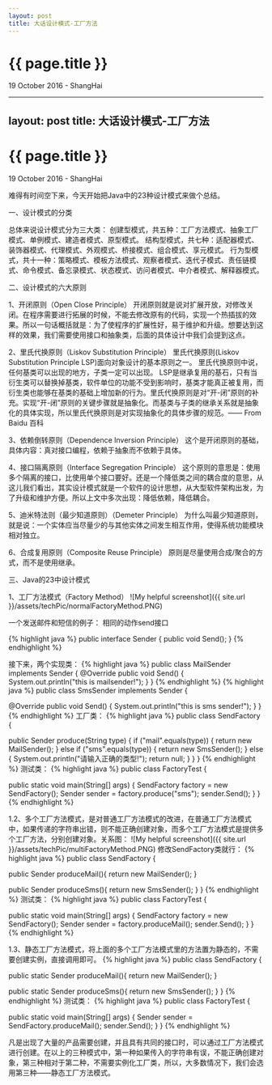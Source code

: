 ```yaml
---
layout: post
title: 大话设计模式-工厂方法
---
```


{{ page.title }}
================

<p class="meta">19 October 2016 - ShangHai</p>

---
layout: post
title: 大话设计模式-工厂方法
---

{{ page.title }}
================

<p class="meta">19 October 2016 - ShangHai</p>

难得有时间空下来，今天开始把Java中的23种设计模式来做个总结。

一、设计模式的分类

总体来说设计模式分为三大类：
创建型模式，共五种：工厂方法模式、抽象工厂模式、单例模式、建造者模式、原型模式。
结构型模式，共七种：适配器模式、装饰器模式、代理模式、外观模式、桥接模式、组合模式、享元模式。
行为型模式，共十一种：策略模式、模板方法模式、观察者模式、迭代子模式、责任链模式、命令模式、备忘录模式、状态模式、访问者模式、中介者模式、解释器模式。

二、设计模式的六大原则

1、开闭原则（Open Close Principle）
开闭原则就是说对扩展开放，对修改关闭。在程序需要进行拓展的时候，不能去修改原有的代码，实现一个热插拔的效果。所以一句话概括就是：为了使程序的扩展性好，易于维护和升级。想要达到这样的效果，我们需要使用接口和抽象类，后面的具体设计中我们会提到这点。

2、里氏代换原则（Liskov Substitution Principle）
里氏代换原则(Liskov Substitution Principle LSP)面向对象设计的基本原则之一。 里氏代换原则中说，任何基类可以出现的地方，子类一定可以出现。 LSP是继承复用的基石，只有当衍生类可以替换掉基类，软件单位的功能不受到影响时，基类才能真正被复用，而衍生类也能够在基类的基础上增加新的行为。里氏代换原则是对“开-闭”原则的补充。实现“开-闭”原则的关键步骤就是抽象化。而基类与子类的继承关系就是抽象化的具体实现，所以里氏代换原则是对实现抽象化的具体步骤的规范。—— From Baidu 百科

3、依赖倒转原则（Dependence Inversion Principle）
这个是开闭原则的基础，具体内容：真对接口编程，依赖于抽象而不依赖于具体。

4、接口隔离原则（Interface Segregation Principle）
这个原则的意思是：使用多个隔离的接口，比使用单个接口要好。还是一个降低类之间的耦合度的意思，从这儿我们看出，其实设计模式就是一个软件的设计思想，从大型软件架构出发，为了升级和维护方便。所以上文中多次出现：降低依赖，降低耦合。

5、迪米特法则（最少知道原则）（Demeter Principle）
为什么叫最少知道原则，就是说：一个实体应当尽量少的与其他实体之间发生相互作用，使得系统功能模块相对独立。

6、合成复用原则（Composite Reuse Principle）
原则是尽量使用合成/聚合的方式，而不是使用继承。

三、Java的23中设计模式

1、工厂方法模式（Factory Method）
![My helpful screenshot]({{ site.url }}/assets/techPic/normalFactoryMethod.PNG)

一个发送邮件和短信的例子：
相同的动作send接口

{% highlight java %}
public interface Sender {
public void Send();
}
{% endhighlight %}

接下来，两个实现类：
{% highlight java %}
public class MailSender implements Sender {
@Override
public void Send() {
System.out.println("this is mailsender!");
}
}
{% endhighlight %}
{% highlight java %}
public class SmsSender implements Sender {

@Override
public void Send() {
System.out.println("this is sms sender!");
}
}
{% endhighlight %}
工厂类：
{% highlight java %}
public class SendFactory {

public Sender produce(String type) {
if ("mail".equals(type)) {
return new MailSender();
} else if ("sms".equals(type)) {
return new SmsSender();
} else {
System.out.println("请输入正确的类型!");
return null;
}
}
}
{% endhighlight %}
测试类：
{% highlight java %}
public class FactoryTest {

public static void main(String[] args) {
SendFactory factory = new SendFactory();
Sender sender = factory.produce("sms");
sender.Send();
}
}
{% endhighlight %}

1.2、多个工厂方法模式，是对普通工厂方法模式的改进，在普通工厂方法模式中，如果传递的字符串出错，则不能正确创建对象，而多个工厂方法模式是提供多个工厂方法，分别创建对象。关系图：
![My helpful screenshot]({{ site.url }}/assets/techPic/multiFactoryMethod.PNG)
修改SendFactory类就行：
{% highlight java %}
public class SendFactory {

public Sender produceMail(){
return new MailSender();
}

public Sender produceSms(){
return new SmsSender();
}
}
{% endhighlight %}
测试类：
{% highlight java %}
public class FactoryTest {

public static void main(String[] args) {
SendFactory factory = new SendFactory();
Sender sender = factory.produceMail();
sender.Send();
}
}
{% endhighlight %}

1.3、静态工厂方法模式，将上面的多个工厂方法模式里的方法置为静态的，不需要创建实例，直接调用即可。
{% highlight java %}
public class SendFactory {

public static Sender produceMail(){
return new MailSender();
}

public static Sender produceSms(){
return new SmsSender();
}
}
{% endhighlight %}
测试类：
{% highlight java %}
public class FactoryTest {

public static void main(String[] args) {
Sender sender = SendFactory.produceMail();
sender.Send();
}
}
{% endhighlight %}

凡是出现了大量的产品需要创建，并且具有共同的接口时，可以通过工厂方法模式进行创建。在以上的三种模式中，第一种如果传入的字符串有误，不能正确创建对象，第三种相对于第二种，不需要实例化工厂类，所以，大多数情况下，我们会选用第三种——静态工厂方法模式。
